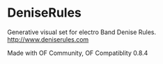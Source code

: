 DeniseRules
===========

Generative visual set for electro Band Denise Rules. http://www.deniserules.com

Made with OF Community, OF Compatiblity 0.8.4
